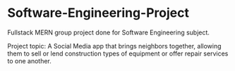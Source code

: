 # Software-Engineering-Project
Fullstack MERN group project done for Software Engineering subject.

Project topic: A Social Media app that brings neighbors together, allowing them to sell or lend construction types of equipment or offer repair services to one another. 
